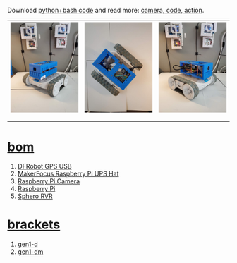Download <a href="https://github.com/kamangir/blue-rvr">python+bash code</a> and read more: <a href="https://arash-kamangir.medium.com/camera-code-action-9e6f8c50a272">camera, code, action</a>.

| [![image](../images/blue1-2.jpg)](#) | [![image](../images/blue1-3.jpg)](#) | [![image](../images/blue1-4.jpg)](#) |
| --- | --- | --- |

---

# [bom](../parts.md)

1. [DFRobot GPS USB](../parts.md#dfrobot-gps-usb)
1. [MakerFocus Raspberry Pi UPS Hat](../parts.md#makerfocus-raspberry-pi-ups-hat)
1. [Raspberry Pi Camera](../parts.md#raspberry-pi-camera)
1. [Raspberry Pi](../parts.md#raspberry-pi)
1. [Sphero RVR](../parts.md#sphero-rvr)

# [brackets](../brackets)

1. [gen1-d](../brackets/gen1-d/gen1-d.stl)
1. [gen1-dm](../brackets/gen1-dm/gen1-dm.stl)

